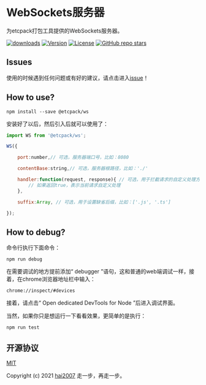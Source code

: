 # WebSockets服务器
为etcpack打包工具提供的WebSockets服务器。

<p>
  <a href="https://hai2007.gitee.io/npm-downloads?interval=7&packages=@etcpack/ws"><img src="https://img.shields.io/npm/dm/@etcpack/ws.svg" alt="downloads"></a>
  <a href="https://www.npmjs.com/package/@etcpack/ws"><img src="https://img.shields.io/npm/v/@etcpack/ws.svg" alt="Version"></a>
  <a href="https://github.com/etcpack/ws/blob/master/LICENSE"><img src="https://img.shields.io/npm/l/@etcpack/ws.svg" alt="License"></a>
  <a href="https://github.com/etcpack/ws" target='_blank'><img alt="GitHub repo stars" src="https://img.shields.io/github/stars/etcpack/ws?style=social"></a>
</p>

## Issues
使用的时候遇到任何问题或有好的建议，请点击进入[issue](https://github.com/etcpack/ws/issues)！

## How to use?

```
npm install --save @etcpack/ws
```

安装好了以后，然后引入后就可以使用了：

```js
import WS from '@etcpack/ws';

WS({

    port:number,// 可选，服务器端口号，比如：8080

    contentBase:string,// 可选，服务器根路径，比如：'./'

    handler:function(request, response){ // 可选，用于拦截请求的自定义处理方法
        // 如果返回true，表示当前请求自定义处理
    },

    suffix:Array, // 可选，用于设置缺省后缀，比如：['.js', '.ts']

});
```

## How to debug?

命令行执行下面命令：

```
npm run debug
```

在需要调试的地方提前添加“ debugger ”语句，这和普通的web端调试一样，接着，在chrome浏览器地址栏中输入：

```
chrome://inspect/#devices
```

接着，请点击“ Open dedicated DevTools for Node ”后进入调试界面。

当然，如果你只是想运行一下看看效果，更简单的是执行：

```
npm run test
```

开源协议
---------------------------------------
[MIT](https://github.com/etcpack/ws/blob/master/LICENSE)

Copyright (c) 2021 [hai2007](https://hai2007.gitee.io/sweethome/) 走一步，再走一步。
